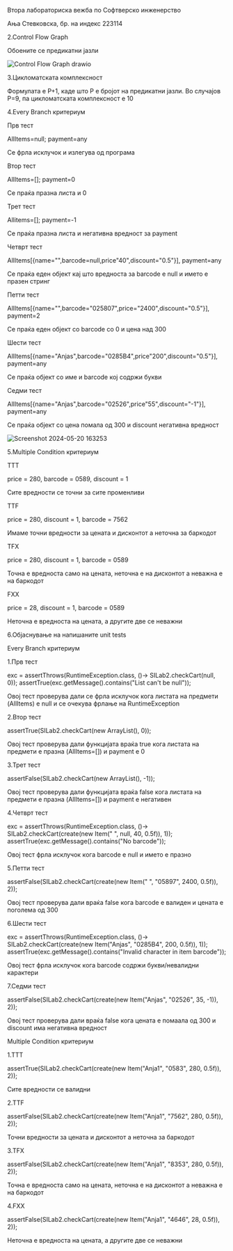 Втора лабораториска вежба по Софтверско инженерство


Ања Стевковска, бр. на индекс 223114


2.Control Flow Graph 

Обоените се предикатни јазли

![Control Flow Graph drawio](https://github.com/anjastev/SI_2024_lab2_223114/assets/135065807/6a86043d-50cf-4a4c-bbd6-8a0083dfa34f)


3.Цикломатската комплексност

Формулата е P+1, каде што P е бројот на предикатни јазли. Во случајoв P=9, па цикломатската комплексност е 10

4.Every Branch критериум

Прв тест 

AllItems=null; payment=any 

Се фрла исклучок и излегува од програма


Втор тест 

AllItems=[]; payment=0 

Се праќа празна листа и 0


Трет тест 

Allitems=[]; payment=-1 

Се праќа празна листа и негативна вредност за payment


Четврт тест 

AllItems[{name="",barcode=null,price"40",discount="0.5"}], payment=any 

Се праќа еден објект кај што вредноста за barcode е null и името е празен стринг


Петти тест 

AllItems[{name="",barcode="025807",price="2400",discount="0.5"}], payment=2 

Се праќа еден објект со barcode со 0 и цена над 300


Шести тест 

AllItems[{name="Anjas",barcode="0285B4",price"200",discount="0.5"}], payment=any 

Се праќа објект со име и barcode кој содржи букви


Седми тест 

AllItems[{name="Anjas",barcode="02526",price"55",discount="-1"}], payment=any 

Се праќа објект со цена помала од 300 и discount негативна вредност


![Screenshot 2024-05-20 163253](https://github.com/anjastev/SI_2024_lab2_223114/assets/135065807/447151a9-6db5-4c32-b5c8-e58f0454276b)



5.Multiple Condition критериум

TTT

price = 280, barcode = 0589, discount = 1 

Сите вредности се точни за сите променливи


TTF

price = 280, discount = 1, barcode = 7562

Имаме точни вредности за цената и дисконтот а неточна за баркодот


TFX

price = 280, discount = 1, barcode = 0589

Точна е вредноста само на цената, неточна е на дисконтот а неважна е на баркодот


FXX

price = 28, discount = 1, barcode = 0589

Неточна е вредноста на цената, а другите две се неважни


6.Објаснување на напишаните unit tests

Every Branch критериум

1.Прв тест

exc = assertThrows(RuntimeException.class, ()->
    SILab2.checkCart(null, 0));
assertTrue(exc.getMessage().contains("List can't be null"));

Овој тест проверува дали се фрла исклучок кога листата на предмети (AllItems) е null и се очекува фрлање на RuntimeException


2.Втор тест 

assertTrue(SILab2.checkCart(new ArrayList<Item>(), 0));

Овој тест проверува дали функцијата враќа true кога листата на предмети е празна (AllItems=[]) и payment е 0


3.Трет тест

assertFalse(SILab2.checkCart(new ArrayList<Item>(), -1));

Овој тест проверува дали функцијата враќа false кога листата на предмети е празна (AllItems=[]) и payment е негативен


4.Четврт тест

exc = assertThrows(RuntimeException.class, ()->
        SILab2.checkCart(create(new Item(" ", null, 40, 0.5f)), 1));
assertTrue(exc.getMessage().contains("No barcode"));

Овој тест фрла исклучок кога barcode e null и името е празно


5.Петти тест 

assertFalse(SILab2.checkCart(create(new Item(" ", "05897", 2400, 0.5f)), 2));

Овој тест проверува дали враќа false кога barcode е валиден и цената е поголема од 300


6.Шести тест

exc = assertThrows(RuntimeException.class, ()->
        SILab2.checkCart(create(new Item("Anjas", "0285B4", 200, 0.5f)), 1));
assertTrue(exc.getMessage().contains("Invalid character in item barcode"));

Овој тест фрла исклучок кога barcode содржи букви/невалидни карактери 


7.Седми тест 

assertFalse(SILab2.checkCart(create(new Item("Anjas", "02526", 35, -1)), 2));

Овој тест проверува дали враќа false кога цената е помаала од 300 и discount има негативна вредност



Multiple Condition критериум

1.ТТТ

assertTrue(SILab2.checkCart(create(new Item("Anja1", "0583", 280, 0.5f)), 2));

Сите вредности се валидни


2.TTF

assertFalse(SILab2.checkCart(create(new Item("Anja1", "7562", 280, 0.5f)), 2));

Точни вредности за цената и дисконтот а неточна за баркодот


3.TFX

assertFalse(SILab2.checkCart(create(new Item("Anja1", "8353", 280, 0.5f)), 2));

Точна е вредноста само на цената, неточна е на дисконтот а неважна е на баркодот


4.FXX

assertFalse(SILab2.checkCart(create(new Item("Anja1", "4646", 28, 0.5f)), 2));

Неточна е вредноста на цената, а другите две се неважни

